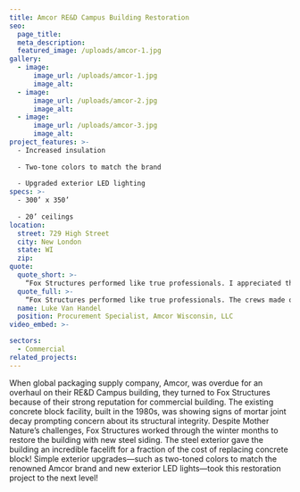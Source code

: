 ```yaml
---
title: Amcor RE&D Campus Building Restoration
seo:
  page_title:
  meta_description:
  featured_image: /uploads/amcor-1.jpg
gallery: 
  - image: 
      image_url: /uploads/amcor-1.jpg
      image_alt:
  - image: 
      image_url: /uploads/amcor-2.jpg
      image_alt:
  - image: 
      image_url: /uploads/amcor-3.jpg
      image_alt:
project_features: >-
  - Increased insulation
  
  - Two-tone colors to match the brand
  
  - Upgraded exterior LED lighting
specs: >-
  - 300’ x 350’
  
  - 20’ ceilings
location:
  street: 729 High Street
  city: New London
  state: WI
  zip:
quote:
  quote_short: >-
    “Fox Structures performed like true professionals. I appreciated their knowledge, professional advice, constant communication and continued commitment to work with us to meet our overall goal while staying within budget. I recommend Fox Structures with no hesitation.”
  quote_full: >-
    “Fox Structures performed like true professionals. The crews made ongoing efforts to ask questions rather than make assumptions. This project was during the winter/spring months and the cold weather was challenging, but they overcame it and kept the project moving as proposed and promised. I appreciated their knowledge, professional advice, constant communication and continued commitment to work with us to meet our overall goal while staying within budget. I recommend Fox Structures with no hesitation.”
  name: Luke Van Handel
  position: Procurement Specialist, Amcor Wisconsin, LLC
video_embed: >-

sectors:
  - Commercial
related_projects: 
---
```


When global packaging supply company, Amcor, was overdue for an overhaul on their RE&D Campus building, they turned to Fox Structures because of their strong reputation for commercial building. The existing concrete block facility, built in the 1980s, was showing signs of mortar joint decay prompting concern about its structural integrity. Despite Mother Nature’s challenges, Fox Structures worked through the winter months to restore the building with new steel siding. The steel exterior gave the building an incredible facelift for a fraction of the cost of replacing concrete block! Simple exterior upgrades—such as two-toned colors to match the renowned Amcor brand and new exterior LED lights—took this restoration project to the next level!
